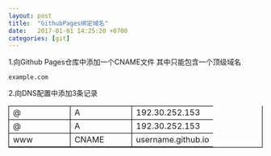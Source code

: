 ```yaml
---
layout: post
title:  "GithubPages绑定域名"
date:   2017-01-01 14:25:20 +0700
categories: [git]
---
```


1.向Github Pages仓库中添加一个CNAME文件
其中只能包含一个顶级域名

```
example.com
```

2.向DNS配置中添加3条记录


<style> 
.table-c table{border-right:1px solid #000;border-bottom:1px solid #000} 
.table-c table td{border-left:1px solid #000;border-top:1px solid #000} 
/* 
css 注释： 
只对table td设置左与上边框； 
对table设置右与下边框； 
为了便于截图，我们将css 注释说明换行排版 
*/ 
</style> 
<div class="table-c"> 
<table width="400" border="0" cellspacing="0" cellpadding="0"> 
<tr> 
<td width="105">@</td> 
<td width="105">A</td> 
<td width="112">192.30.252.153</td> 
</tr> 
<tr> 
<td>@</td> 
<td>A</td> 
<td>192.30.252.153</td> 
</tr> 
<tr> 
<td>www</td> 
<td>CNAME</td> 
<td>username.github.io</td> 
</table>
